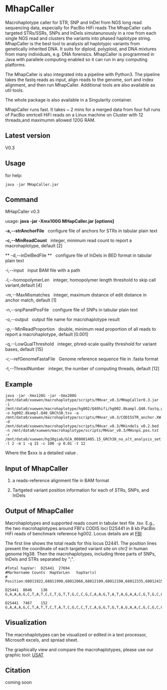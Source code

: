 # MhapCaller
Macrohaplotype caller for STR, SNP and InDel from NGS long read sequencing data, especially for PacBio HiFi reads
The MhapCaller calls targeted STRs/SSRs, SNPs and InDels simutanunously in a row from each single NGS read and clusters the variants into phased haplotype string. MhapCaller is the best tool to analysis all haplotypic variants from genetically inherited DNA. It suits for diploid, polyploid, and DNA mixtures from many individuals, e.g. DNA forensics. MhapCaller is programmed in Java with parallele computing enabled so it can run in any computing platforms. 

The MhapCaller is also integrated into a pipeline with Python3. The pipeline takes the fastq reads as input, align reads to the genome, sort and index alignment, and then run MhapCaller. Additional tools are also available as util tools.

The whole package is also available in a Singularity container.

 MhapCaller runs fast. It takes ~ 2 mins for a merged data from four full runs of PacBio smrtcell HiFi reads on a Linux machine on Cluster with 12 threads,and maximumm allowed 120G RAM. 

## Latest version
V0.3

## Usage
for help: 

`java -jar MHapCaller.jar`

## Command
MHapCaller v0.3

usage: **java -jar -Xmx100G MHapCaller.jar [options]**

 **-a,--strAnchorFile** <arg>  &nbsp; configure file of anchors for STRs in
                                 tabular plain text
 
**-c,--MinReadCount** &nbsp; integer, minimum read count to report a
                                 macrohaplotype, default [2]
 
 ** -d,--inDelBedFile ** <arg> &nbsp; configure file of InDels in BED format in
                                 tabular plain text
 
 -i,--input <arg> &nbsp; input BAM file with a path
 
 -l,--homopolymerLen &nbsp; integer, homopolymer length threshold to
                                 skip call variant,default [4]
 
 -m,--MaxMismatches  &nbsp; integer, maximum distance of edit
                                 distance in anchor match, default [1]
 
 -n,--snpPanelPosFile <arg> &nbsp; configure file of SNPs in tabular plain
                                 text
 
 -o,--output <arg> &nbsp; output file name for macrohaplotype
                                 result
 
 -p,--MinReadProportion &nbsp; double, minimum read proportion of all
                                 reads to report a macrohaplotype, default
                                 [0.001]
 
 -q,--LowQualThreshold &nbsp; integer, phred-scale quality threshold
                                 for variant bases, default [15]
 
 -r,--refGenomeFastaFile <arg> &nbsp; Genome reference sequence file in .fasta
                                 format
 
 -t,--ThreadNumber &nbsp; integer, the number of computing threads,
                                 default [12]

 
 ## Example 
 
    java -jar -Xmx120G -jar -Xmx200G /mnt/data0/xuewen/macrohaplotype/scripts/MHvar_v0.3/MHapCaller0.3.jar -i /mnt/data0/xuewen/macrohaplotype/hg002/Q40hifi/hg002.8kampl.Q40.fastq.gz_GRCh38.bam -o hg002.8kampl.Q40_GRCh38.tsv -a /mnt/data0/xuewen/macrohaplotype/scripts/MHvar_v0.3/CODISSTR_anchor.XW.config_v0.2.txt -d /mnt/data0/xuewen/macrohaplotype/scripts/MHvar_v0.3/MHindels_v0.2.bed -n /mnt/data0/xuewen/macrohaplotype/scripts/MHvar_v0.3/MHsnps.pos.txt -r /mnt/data0/xuewen/hg38giab/GCA_000001405.15_GRCh38_no_alt_analysis_set.fasta -l 2 -m 1 -q 15 -c 100 -p 0.01 -t 12


Where the $xxx is a detailed value .

## Input of MhapCaller
 1. a reads-reference alignment file in BAM format

 2. Tartgeted variant position information for each of STRs, SNPs, and InDels
 
 ## Output of MhapCaller

Macrohaplotypes and supported reads count in tabular text file .tsv. 
E.g., the two macrohaplotypes around FBI's CODIS loci D2S441 in 8 kb PacBio HiFi reads of benchmark reference hg002. Locus details are at [FBI](https://www.fbi.gov/how-we-can-help-you/dna-fingerprint-act-of-2005-expungement-policy/codis-and-ndis-fact-sheet)
     
The first line shows the total reads for this locus D2441. The position lines present the coordinate of each targeted variant site on chr2 in human genome Hg38. Then the macrohaplotypes, including three parts of SNPs, InDels and STRs separated by ";".
     
    #Total hapVar: 	D2S441	27694	
    #Markername	Counts	HapVarLen	hapVar(s)
    #			Position:68011922,68011990,68012066,68012109,68012198,68012335,68012415,68012463,68012596,68012616,68012754,68012776,68012877,68012888,68013086,68013124,68013388,68013405,68013406,68013664,68013692,68013770,68013988,68014065,68014213,68014245,68014581,68014700,68015087,68015100,68015130,68015131,68015330,68015388,68015498,68015787,68015976,68016033,68016045,68016108,68016576,68016583,68017126,68017147,68017242,68017364,68017504,68017573,68017732,68017739,68018169,68018176,68018322,68018330,68012435,68012478,68012608,68012694,68012722,68012762,68012781,68011917
    
    D2S441	8646	136	
    G,A,A,A,G,C,T,A,T,C,C,T,G,T,T,G,C,C,G,C,A,A,G,T,A,T,A,G,A,A,C,G,T,G,C,G,G,G,T,C,C,G,C,G,G,A,A,C,C,C,T,A,A,G;TA,CACATATATA,CA,CA,CACATATATA,CATATATA,ATGT;TCTATCTATCTATCTATCTATCTATCTATCTATCTATCTATCTA

    D2S441	7467	152	
    G,A,A,A,G,C,T,A,T,T,C,T,A,T,C,G,C,C,T,C,A,G,G,T,G,T,A,G,A,A,C,G,C,G,C,G,G,G,T,C,C,G,C,G,A,A,A,C,C,C,T,G,A,G;T|TAC,CACATATAT|C,CA,CA,CACATATATA,CATATAT,T;TCTATCTATCTATCTATCTATCTATCTATCTATCTATCTATCTATCTATTTATCTATCTA
    
   ## Visualization 
   The macrohaplotypes can be visualized or edited in a text processor, Microsoft excels, and spread sheet.
   
   The graphically view and compare the macrohaplotypes, please use our graphic tool: [USAT](https://github.com/XuewenWangUGA/USAT)
   
   ## Citation
   coming soon





